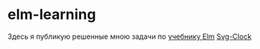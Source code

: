 # elm-learning

Здесь я публикую решенные мною задачи по [учебнику Elm](https://guide.elm-lang.org/effects/time.html)
[Svg-Clock](https://ellie-app.com/br2xJ8KBbf3a1)
